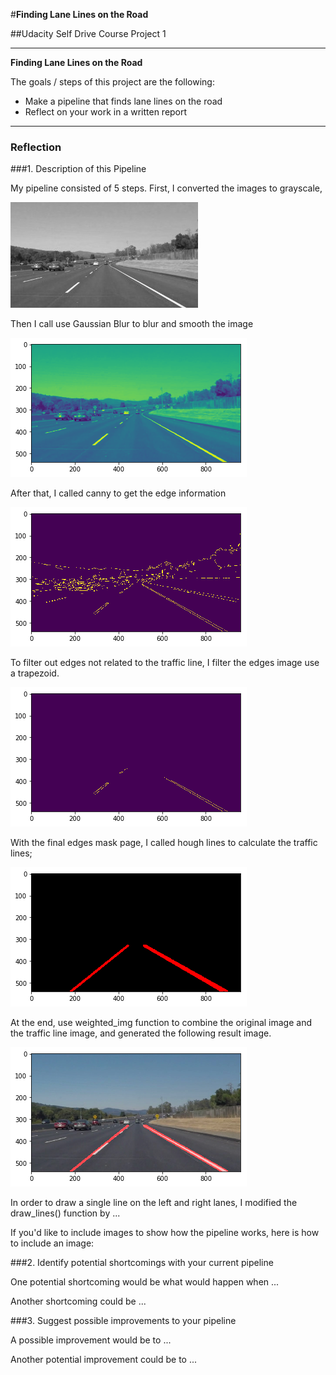 #**Finding Lane Lines on the Road** 

##Udacity Self Drive Course Project 1

---

**Finding Lane Lines on the Road**

The goals / steps of this project are the following:
* Make a pipeline that finds lane lines on the road
* Reflect on your work in a written report


[//]: # (Image References)

[image1]: ./examples/grayscale.jpg "Grayscale"
[blurImage]: ./middle_steps/blur.png "Gaussian Blur"
[edgeImage]: ./middle_steps/edges.png "Canny Edge"
[regionEdgesImage]: ./middle_steps/region_edges.png "Region edges"
[HoughImage]: ./middle_steps/hough.png "Houge Image"
[ResultImage]: ./middle_steps/result.png "Result Image"

---

### Reflection

###1. Description of this Pipeline 

My pipeline consisted of 5 steps. 
First, I converted the images to grayscale,

![gray image][image1]

Then I call use Gaussian Blur to blur and smooth the image

![Blur Image][blurImage]

After that, I called canny to get the edge information

![Edge image][edgeImage]

To filter out edges not related to the traffic line, I filter the edges image use a trapezoid.

![Region Edge image][regionEdgesImage]

With the final edges mask page, I called hough lines to calculate the traffic lines;

![Hough image][HoughImage]

At the end, use weighted_img function to combine the original image and the traffic line image, and generated the following result image. 

![Result image][ResultImage]

In order to draw a single line on the left and right lanes, I modified the draw_lines() function by ...

If you'd like to include images to show how the pipeline works, here is how to include an image: 



###2. Identify potential shortcomings with your current pipeline


One potential shortcoming would be what would happen when ... 

Another shortcoming could be ...


###3. Suggest possible improvements to your pipeline

A possible improvement would be to ...

Another potential improvement could be to ...
